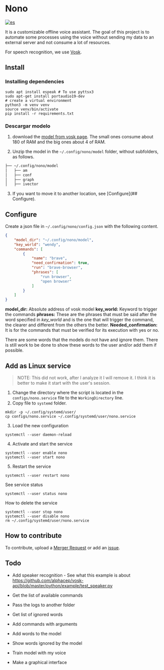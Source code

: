 # Nono
[![es](https://img.shields.io/badge/lang-es-yellow.svg)](README.es.md)

It is a customizable offline voice assistant. 
The goal of this project is to automate some processes using the voice without sending my data to an external server and 
not consume a lot of resources.

For speech recognition, we use [Vosk](https://alphacephei.com/vosk/).

## Install 
### Installing dependencies
```shell
sudo apt install espeak # To use pyttsx3
sudo apt-get install portaudio19-dev
# create a virtual environment
python3 -m venv venv
source venv/bin/activate
pip install -r requirements.txt 
```

### Descargar modelo 
1. download the [model from vosk page](https://alphacephei.com/vosk/models).
The small ones consume about 180 of RAM and the big ones about 4 of RAM.

2. Unzip the model in the `~/.config/nono/model` folder, without subfolders, as follows.
```bash
├── ~/.config/nono/model
│   ├── am
│   ├── conf
│   ├── graph
│   ├── ivector
```

3. If you want to move it to another location, see [Configure](## Configure).

## Configure
Create a json file in `~/.config/nono/config.json` with the following content.
```json
{
    "model_dir": "~/.config/nono/model",
    "key_world": "wendy",
    "commands": [
        {
            "name": "brave",
            "need_confirmation": true,
            "run": "brave-browser",
            "phrases": [
                "run browser",
                "open browser"
            ]
        }
    ]
}
```
**model_dir:** Absolute address of vosk model
**key_world:** Keyword to trigger the commands
**phrases:** These are the phrases that must be said after the word specified in *key_world* and is the one that will trigger the command, the clearer and different from the others the better.
**Needed_confirmation:** It is for the commands that must be verified for its execution with yes or no.

There are some words that the models do not have and ignore them. 
There is still work to be done to show these words to the user and/or add them if possible.

## Add as Linux service
> NOTE: This did not work, after I analyze it I will remove it. I think it is better to make it start with the user's session.
1. Change the directory where the script is located in the `configs/nono.service` file to the `WorkingDirectory` line.
2. Copy file to `systemd` folder.

```shell
mkdir -p ~/.config/systemd/user/
cp configs/nono.service ~/.config/systemd/user/nono.service
```

3. Load the new configuration
```shell
systemctl --user daemon-reload
```

4. Activate and start the service 
```shell
systemctl --user enable nono
systemctl --user start nono
```

5. Restart the service
```shell
systemctl --user restart nono
```

See service status
```shell
systemctl --user status nono
```

How to delete the service
```shell
systemctl --user stop nono
systemctl --user disable nono
rm ~/.config/systemd/user/nono.service
```

## How to contribute
To contribute, upload a [Merger Request](https://gitlab.com/ruby232/nono/-/merge_requests) or add an [issue](https://gitlab.com/ruby232/nono/-/issues).


## Todo
- Add speaker recognition - See what this example is about https://github.com/alphacep/vosk-api/blob/master/python/example/test_speaker.py
- Get the list of available commands

- Pass the logs to another folder
- Get list of ignored words
- Add commands with arguments
- Add words to the model
- Show words ignored by the model
- Train model with my voice
- Make a graphical interface



